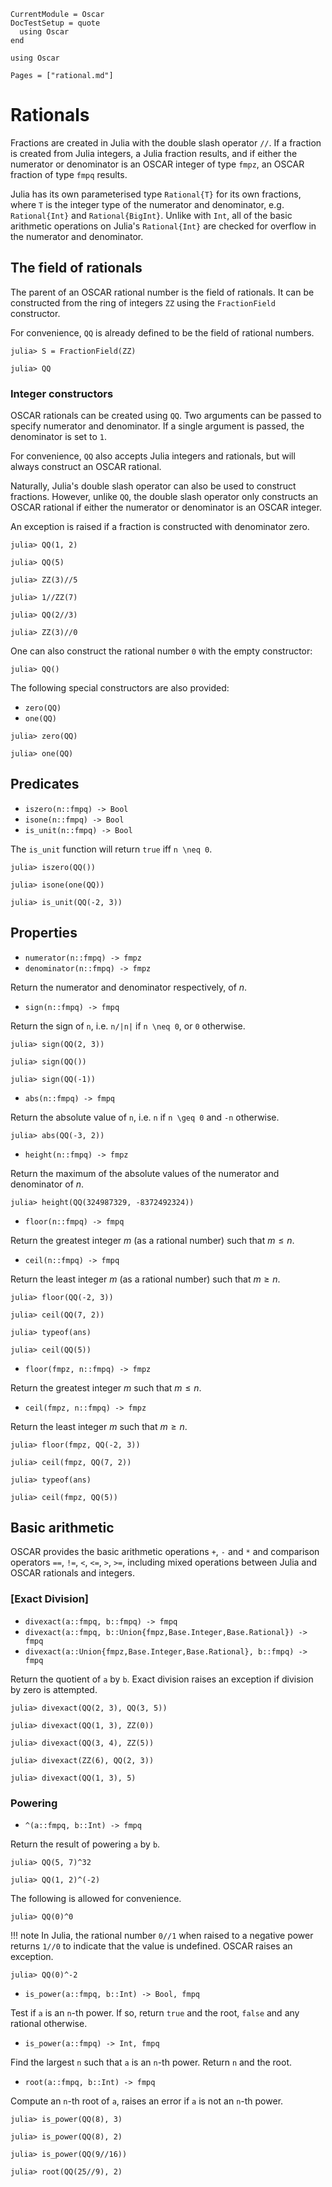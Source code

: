 ```@meta
CurrentModule = Oscar
DocTestSetup = quote
  using Oscar
end
```

```@setup oscar
using Oscar
```

```@contents
Pages = ["rational.md"]
```

# Rationals

Fractions are created in Julia with the double slash operator `//`. If a
fraction is created from Julia integers, a Julia fraction results, and if either
the numerator or denominator is an OSCAR integer of type `fmpz`, an OSCAR
fraction of type `fmpq` results.

Julia has its own parameterised type `Rational{T}` for its own fractions, where
`T` is the integer type of the numerator and denominator, e.g.
`Rational{Int}` and `Rational{BigInt}`. Unlike with `Int`, all of the basic
arithmetic operations on Julia's `Rational{Int}` are checked for overflow in
the numerator and denominator.

## The field of rationals

The parent of an OSCAR rational number is the field of rationals. It can be
constructed from the ring of integers `ZZ` using the `FractionField`
constructor.

For convenience, `QQ` is already defined to be the field of rational numbers.

```jldoctest
julia> S = FractionField(ZZ)

julia> QQ

```

### Integer constructors

OSCAR rationals can be created using `QQ`. Two arguments can be passed to
specify numerator and denominator. If a single argument is passed, the
denominator is set to `1`.

For convenience, `QQ` also accepts Julia integers and rationals, but will
always construct an OSCAR rational.

Naturally, Julia's double slash operator can also be used to construct
fractions. However, unlike `QQ`, the double slash operator only constructs an
OSCAR rational if either the numerator or denominator is an OSCAR integer.

An exception is raised if a fraction is constructed with denominator zero.

```jldoctest
julia> QQ(1, 2)

julia> QQ(5)

julia> ZZ(3)//5

julia> 1//ZZ(7)

julia> QQ(2//3)

julia> ZZ(3)//0

```
One can also construct the rational number ``0`` with the empty constructor:

```jldoctest
julia> QQ()

```

The following special constructors are also provided:

* `zero(QQ)`
* `one(QQ)`

```jldoctest
julia> zero(QQ)

julia> one(QQ)

```

## Predicates

* `iszero(n::fmpq) -> Bool`
* `isone(n::fmpq) -> Bool`
* `is_unit(n::fmpq) -> Bool`

The `is_unit` function will return `true` iff ``n \neq 0``.

```jldoctest
julia> iszero(QQ())

julia> isone(one(QQ))

julia> is_unit(QQ(-2, 3))

```

## Properties

* `numerator(n::fmpq) -> fmpz`
* `denominator(n::fmpq) -> fmpz`

Return the numerator and denominator respectively, of $n$.

* `sign(n::fmpq) -> fmpq`

Return the sign of `n`, i.e. ``n/|n|`` if ``n \neq 0``, or ``0`` otherwise.

```jldoctest
julia> sign(QQ(2, 3))

julia> sign(QQ())

julia> sign(QQ(-1))

```

* `abs(n::fmpq) -> fmpq`

Return the absolute value of ``n``, i.e. ``n`` if ``n \geq 0`` and ``-n``
otherwise.


```jldoctest
julia> abs(QQ(-3, 2))

```

* `height(n::fmpq) -> fmpz`

Return the maximum of the absolute values of the numerator and denominator of
$n$.

```jldoctest
julia> height(QQ(324987329, -8372492324))

```

* `floor(n::fmpq) -> fmpq`

Return the greatest integer $m$ (as a rational number) such that $m \leq n$.

* `ceil(n::fmpq) -> fmpq`

Return the least integer $m$ (as a rational number) such that $m \geq n$.

```jldoctest
julia> floor(QQ(-2, 3))

julia> ceil(QQ(7, 2))

julia> typeof(ans)

julia> ceil(QQ(5))

```
* `floor(fmpz, n::fmpq) -> fmpz`

Return the greatest integer $m$ such that $m \leq n$.

* `ceil(fmpz, n::fmpq) -> fmpz`

Return the least integer $m$ such that $m \geq n$.

```jldoctest
julia> floor(fmpz, QQ(-2, 3))

julia> ceil(fmpz, QQ(7, 2))

julia> typeof(ans)

julia> ceil(fmpz, QQ(5))

```

## Basic arithmetic

OSCAR provides the basic arithmetic operations `+`, `-` and `*` and comparison
operators `==`, `!=`, `<`, `<=`, `>`, `>=`, including mixed operations between
Julia and OSCAR rationals and integers.

### [Exact Division]

* `divexact(a::fmpq, b::fmpq) -> fmpq`
* `divexact(a::fmpq, b::Union{fmpz,Base.Integer,Base.Rational}) -> fmpq`
* `divexact(a::Union{fmpz,Base.Integer,Base.Rational}, b::fmpq) -> fmpq`

Return the quotient of ``a`` by ``b``. Exact division raises an exception if
division by zero is attempted.

```jldoctest
julia> divexact(QQ(2, 3), QQ(3, 5))

julia> divexact(QQ(1, 3), ZZ(0))

julia> divexact(QQ(3, 4), ZZ(5))

julia> divexact(ZZ(6), QQ(2, 3))

julia> divexact(QQ(1, 3), 5)

```

### Powering

* `^(a::fmpq, b::Int) -> fmpq`

Return the result of powering ``a`` by ``b``.

```jldoctest
julia> QQ(5, 7)^32

julia> QQ(1, 2)^(-2)

```

The following is allowed for convenience.

```jldoctest
julia> QQ(0)^0

```

!!! note
    In Julia, the rational number ``0//1`` when raised to a negative power
    returns ``1//0`` to indicate that the value is undefined. OSCAR raises
    an exception.

```jldoctest
julia> QQ(0)^-2

```

* `is_power(a::fmpq, b::Int) -> Bool, fmpq`

Test if ``a`` is an ``n``-th power. If so, return ```true``` and the root,
```false``` and any rational otherwise.

* `is_power(a::fmpq) -> Int, fmpq`

Find the largest ``n`` such that ``a`` is an ``n``-th power. Return ``n`` and the root.

* `root(a::fmpq, b::Int) -> fmpq`

Compute an ``n``-th root of ``a``, raises an error if ``a`` is not an ``n``-th power.

```jldoctest
julia> is_power(QQ(8), 3)

julia> is_power(QQ(8), 2)

julia> is_power(QQ(9//16))

julia> root(QQ(25//9), 2)

```

